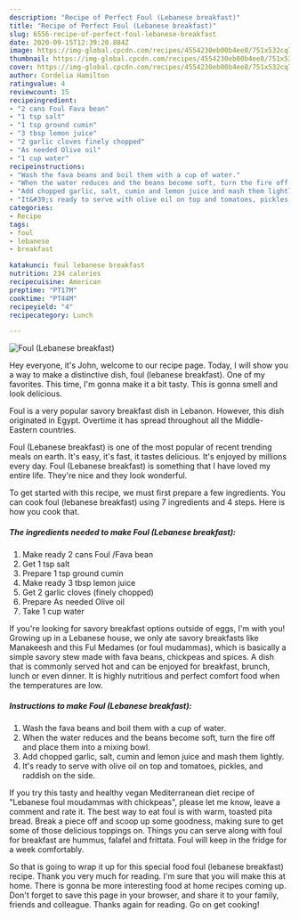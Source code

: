 ```yaml
---
description: "Recipe of Perfect Foul (Lebanese breakfast)"
title: "Recipe of Perfect Foul (Lebanese breakfast)"
slug: 6556-recipe-of-perfect-foul-lebanese-breakfast
date: 2020-09-15T12:39:20.884Z
image: https://img-global.cpcdn.com/recipes/4554230eb00b4ee8/751x532cq70/foul-lebanese-breakfast-recipe-main-photo.jpg
thumbnail: https://img-global.cpcdn.com/recipes/4554230eb00b4ee8/751x532cq70/foul-lebanese-breakfast-recipe-main-photo.jpg
cover: https://img-global.cpcdn.com/recipes/4554230eb00b4ee8/751x532cq70/foul-lebanese-breakfast-recipe-main-photo.jpg
author: Cordelia Hamilton
ratingvalue: 4
reviewcount: 15
recipeingredient:
- "2 cans Foul Fava bean"
- "1 tsp salt"
- "1 tsp ground cumin"
- "3 tbsp lemon juice"
- "2 garlic cloves finely chopped"
- "As needed Olive oil"
- "1 cup water"
recipeinstructions:
- "Wash the fava beans and boil them with a cup of water."
- "When the water reduces and the beans become soft, turn the fire off and place them into a mixing bowl."
- "Add chopped garlic, salt, cumin and lemon juice and mash them lightly."
- "It&#39;s ready to serve with olive oil on top and tomatoes, pickles, and raddish on the side."
categories:
- Recipe
tags:
- foul
- lebanese
- breakfast

katakunci: foul lebanese breakfast 
nutrition: 234 calories
recipecuisine: American
preptime: "PT17M"
cooktime: "PT44M"
recipeyield: "4"
recipecategory: Lunch

---
```



![Foul (Lebanese breakfast)](https://img-global.cpcdn.com/recipes/4554230eb00b4ee8/751x532cq70/foul-lebanese-breakfast-recipe-main-photo.jpg)

Hey everyone, it's John, welcome to our recipe page. Today, I will show you a way to make a distinctive dish, foul (lebanese breakfast). One of my favorites. This time, I'm gonna make it a bit tasty. This is gonna smell and look delicious.

Foul is a very popular savory breakfast dish in Lebanon. However, this dish originated in Egypt. Overtime it has spread throughout all the Middle-Eastern countries.

Foul (Lebanese breakfast) is one of the most popular of recent trending meals on earth. It's easy, it's fast, it tastes delicious. It's enjoyed by millions every day. Foul (Lebanese breakfast) is something that I have loved my entire life. They're nice and they look wonderful.


To get started with this recipe, we must first prepare a few ingredients. You can cook foul (lebanese breakfast) using 7 ingredients and 4 steps. Here is how you cook that.

<!--inarticleads1-->

##### The ingredients needed to make Foul (Lebanese breakfast):

1. Make ready 2 cans Foul /Fava bean
1. Get 1 tsp salt
1. Prepare 1 tsp ground cumin
1. Make ready 3 tbsp lemon juice
1. Get 2 garlic cloves (finely chopped)
1. Prepare As needed Olive oil
1. Take 1 cup water


If you&#39;re looking for savory breakfast options outside of eggs, I&#39;m with you! Growing up in a Lebanese house, we only ate savory breakfasts like Manakeesh and this Ful Medames (or foul mudammas), which is basically a simple savory stew made with fava beans, chickpeas and spices. A dish that is commonly served hot and can be enjoyed for breakfast, brunch, lunch or even dinner. It is highly nutritious and perfect comfort food when the temperatures are low. 

<!--inarticleads2-->

##### Instructions to make Foul (Lebanese breakfast):

1. Wash the fava beans and boil them with a cup of water.
1. When the water reduces and the beans become soft, turn the fire off and place them into a mixing bowl.
1. Add chopped garlic, salt, cumin and lemon juice and mash them lightly.
1. It&#39;s ready to serve with olive oil on top and tomatoes, pickles, and raddish on the side.


If you try this tasty and healthy vegan Mediterranean diet recipe of &#34;Lebanese foul moudammas with chickpeas&#34;, please let me know, leave a comment and rate it. The best way to eat foul is with warm, toasted pita bread. Break a piece off and scoop up some goodness, making sure to get some of those delicious toppings on. Things you can serve along with foul for breakfast are hummus, falafel and frittata. Foul will keep in the fridge for a week comfortably. 

So that is going to wrap it up for this special food foul (lebanese breakfast) recipe. Thank you very much for reading. I'm sure that you will make this at home. There is gonna be more interesting food at home recipes coming up. Don't forget to save this page in your browser, and share it to your family, friends and colleague. Thanks again for reading. Go on get cooking!
